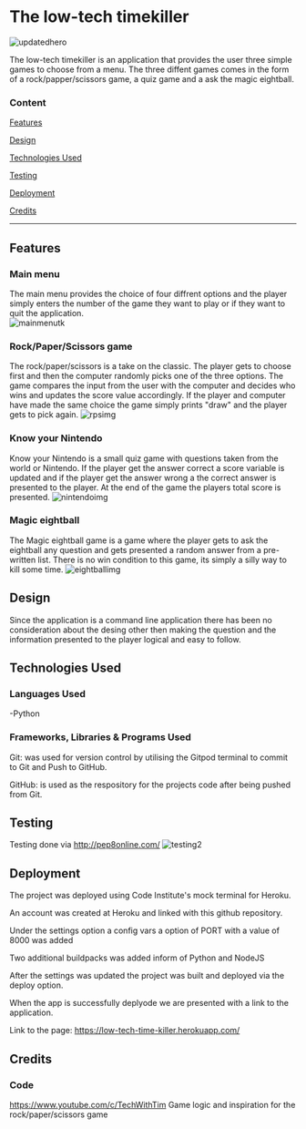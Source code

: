 # The low-tech timekiller 
![updatedhero](https://user-images.githubusercontent.com/93250649/183310182-724a805c-b479-4359-abc9-f70265a6e11d.JPG)

The low-tech timekiller is an application that provides the user three simple games to choose from a menu. The three diffent games comes in the form of a rock/papper/scissors game, a quiz game and a ask the magic eightball. 

### Content
[Features](#section-1)

[Design](#section-2)

[Technologies Used](#section-3)

[Testing](#section-4)

[Deployment](#section-5)

[Credits](#section-6)


------

## <a name="section-1"></a> Features

### Main menu
The main menu provides the choice of four diffrent options and the player simply enters the number of the game they want to play or if they want to quit the application.   
![mainmenutk](https://user-images.githubusercontent.com/93250649/176152551-fa069f62-8a2f-44d9-9272-f9d47b41d41c.JPG)




### Rock/Paper/Scissors game 
The rock/paper/scissors is a take on the classic. The player gets to choose first and then the computer randomly picks one of the three options. The game compares the
input from the user with the computer and decides who wins and updates the score value accordingly. If the player and computer have made the same choice the 
game simply prints "draw" and the player gets to pick again.
![rpsimg](https://user-images.githubusercontent.com/93250649/176152802-f669f52e-d794-4654-b99a-4103555f5244.JPG)

### Know your Nintendo
Know your Nintendo is a small quiz game with questions taken from the world or Nintendo. If the player get the answer correct a score variable is updated and if 
the player get the answer wrong a the correct answer is presented to the player. At the end of the game the players total score is presented.
![nintendoimg](https://user-images.githubusercontent.com/93250649/176153035-fb69933f-8e45-4aa1-ba8b-dc08286bc45b.JPG)


### Magic eightball 
The Magic eightball game is a game where the player gets to ask the eightball any question and gets presented a random answer from a pre-written list. There is no win condition to this game, its simply a silly way to kill some time. 
![eightballimg](https://user-images.githubusercontent.com/93250649/176153236-ba4443ab-3d67-43ea-bb44-58ff2c9211fd.JPG)


## <a name="section-2"></a> Design
Since the application is a command line application there has been no consideration about the desing other then making the question and the information presented 
to the player logical and easy to follow.


## <a name="section-3"></a> Technologies Used
### Languages Used

-Python

### Frameworks, Libraries & Programs Used

Git: was used for version control by utilising the Gitpod terminal to commit to Git and Push to GitHub.

GitHub: is used as the respository for the projects code after being pushed from Git.



## <a name="section-4"></a> Testing
Testing done via http://pep8online.com/
![testing2](https://user-images.githubusercontent.com/93250649/176155099-3871948e-1d33-4923-8968-8625121d40f6.JPG)



## <a name="section-5"></a> Deployment
The project was deployed using Code Institute's mock terminal for Heroku.
 
An account was created at Heroku and linked with this github repository.

Under the settings option a config vars a option of PORT with a value of 8000 was added

Two additional buildpacks was added inform of Python and NodeJS

After the settings was updated the project was built and deployed via the deploy option. 

When the app is successfully deplyode we are presented with a link to the application.

 
Link to the page: https://low-tech-time-killer.herokuapp.com/
## <a name="section-6"></a> Credits

### Code
https://www.youtube.com/c/TechWithTim
Game logic and inspiration for the rock/paper/scissors game 


